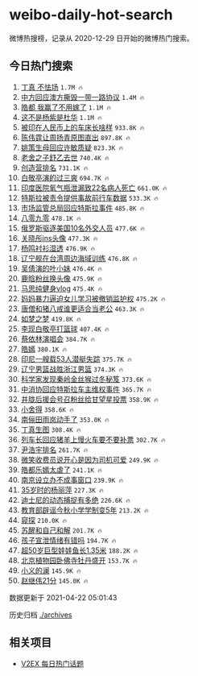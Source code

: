 # weibo-daily-hot-search

微博热搜榜，记录从 2020-12-29 日开始的微博热门搜索。

## 今日热门搜索

<!-- BEGIN -->

1. [丁真 不怯场](https://s.weibo.com/weibo?q=%E4%B8%81%E7%9C%9F%20%E4%B8%8D%E6%80%AF%E5%9C%BA&Refer=top) `1.7M 🔥`
1. [中方回应澳方撕毁一带一路协议](https://s.weibo.com/weibo?q=%23%E4%B8%AD%E6%96%B9%E5%9B%9E%E5%BA%94%E6%BE%B3%E6%96%B9%E6%92%95%E6%AF%81%E4%B8%80%E5%B8%A6%E4%B8%80%E8%B7%AF%E5%8D%8F%E8%AE%AE%23&Refer=top) `1.4M 🔥`
1. [皓都 我赢了不用嫁了](https://s.weibo.com/weibo?q=%E7%9A%93%E9%83%BD%20%E6%88%91%E8%B5%A2%E4%BA%86%E4%B8%8D%E7%94%A8%E5%AB%81%E4%BA%86&Refer=top) `1.1M 🔥`
1. [这不是杨紫是杜华](https://s.weibo.com/weibo?q=%23%E8%BF%99%E4%B8%8D%E6%98%AF%E6%9D%A8%E7%B4%AB%E6%98%AF%E6%9D%9C%E5%8D%8E%23&Refer=top) `1.1M 🔥`
1. [被印在人民币上的车床长啥样](https://s.weibo.com/weibo?q=%23%E8%A2%AB%E5%8D%B0%E5%9C%A8%E4%BA%BA%E6%B0%91%E5%B8%81%E4%B8%8A%E7%9A%84%E8%BD%A6%E5%BA%8A%E9%95%BF%E5%95%A5%E6%A0%B7%23&Refer=top) `933.8K 🔥`
1. [陈伟霆让周扬青原图直出](https://s.weibo.com/weibo?q=%23%E9%99%88%E4%BC%9F%E9%9C%86%E8%AE%A9%E5%91%A8%E6%89%AC%E9%9D%92%E5%8E%9F%E5%9B%BE%E7%9B%B4%E5%87%BA%23&Refer=top) `897.8K 🔥`
1. [姚策生母回应许敏质疑](https://s.weibo.com/weibo?q=%E5%A7%9A%E7%AD%96%E7%94%9F%E6%AF%8D%E5%9B%9E%E5%BA%94%E8%AE%B8%E6%95%8F%E8%B4%A8%E7%96%91&Refer=top) `823.3K 🔥`
1. [老舍之子舒乙去世](https://s.weibo.com/weibo?q=%23%E8%80%81%E8%88%8D%E4%B9%8B%E5%AD%90%E8%88%92%E4%B9%99%E5%8E%BB%E4%B8%96%23&Refer=top) `740.4K 🔥`
1. [创造营排名](https://s.weibo.com/weibo?q=%E5%88%9B%E9%80%A0%E8%90%A5%E6%8E%92%E5%90%8D&Refer=top) `731.1K 🔥`
1. [白敬亭演的过三爽](https://s.weibo.com/weibo?q=%23%E7%99%BD%E6%95%AC%E4%BA%AD%E6%BC%94%E7%9A%84%E8%BF%87%E4%B8%89%E7%88%BD%23&Refer=top) `694.7K 🔥`
1. [印度医院氧气瓶泄漏致22名病人死亡](https://s.weibo.com/weibo?q=%E5%8D%B0%E5%BA%A6%E5%8C%BB%E9%99%A2%E6%B0%A7%E6%B0%94%E7%93%B6%E6%B3%84%E6%BC%8F%E8%87%B422%E5%90%8D%E7%97%85%E4%BA%BA%E6%AD%BB%E4%BA%A1&Refer=top) `661.0K 🔥`
1. [特斯拉被责令提供事故前行车数据](https://s.weibo.com/weibo?q=%E7%89%B9%E6%96%AF%E6%8B%89%E8%A2%AB%E8%B4%A3%E4%BB%A4%E6%8F%90%E4%BE%9B%E4%BA%8B%E6%95%85%E5%89%8D%E8%A1%8C%E8%BD%A6%E6%95%B0%E6%8D%AE&Refer=top) `533.3K 🔥`
1. [市场监管总局回应特斯拉事件](https://s.weibo.com/weibo?q=%23%E5%B8%82%E5%9C%BA%E7%9B%91%E7%AE%A1%E6%80%BB%E5%B1%80%E5%9B%9E%E5%BA%94%E7%89%B9%E6%96%AF%E6%8B%89%E4%BA%8B%E4%BB%B6%23&Refer=top) `485.8K 🔥`
1. [八零九零](https://s.weibo.com/weibo?q=%E5%85%AB%E9%9B%B6%E4%B9%9D%E9%9B%B6&Refer=top) `478.1K 🔥`
1. [俄罗斯驱逐美国10名外交人员](https://s.weibo.com/weibo?q=%23%E4%BF%84%E7%BD%97%E6%96%AF%E9%A9%B1%E9%80%90%E7%BE%8E%E5%9B%BD10%E5%90%8D%E5%A4%96%E4%BA%A4%E4%BA%BA%E5%91%98%23&Refer=top) `477.6K 🔥`
1. [关晓彤ins头像](https://s.weibo.com/weibo?q=%23%E5%85%B3%E6%99%93%E5%BD%A4ins%E5%A4%B4%E5%83%8F%23&Refer=top) `477.3K 🔥`
1. [杨鸣衬衫湿透](https://s.weibo.com/weibo?q=%E6%9D%A8%E9%B8%A3%E8%A1%AC%E8%A1%AB%E6%B9%BF%E9%80%8F&Refer=top) `476.9K 🔥`
1. [辽宁舰在台湾周边海域训练](https://s.weibo.com/weibo?q=%E8%BE%BD%E5%AE%81%E8%88%B0%E5%9C%A8%E5%8F%B0%E6%B9%BE%E5%91%A8%E8%BE%B9%E6%B5%B7%E5%9F%9F%E8%AE%AD%E7%BB%83&Refer=top) `476.8K 🔥`
1. [吴倩演的叶小妹](https://s.weibo.com/weibo?q=%23%E5%90%B4%E5%80%A9%E6%BC%94%E7%9A%84%E5%8F%B6%E5%B0%8F%E5%A6%B9%23&Refer=top) `476.4K 🔥`
1. [鹿晗粉丝换头像](https://s.weibo.com/weibo?q=%23%E9%B9%BF%E6%99%97%E7%B2%89%E4%B8%9D%E6%8D%A2%E5%A4%B4%E5%83%8F%23&Refer=top) `475.9K 🔥`
1. [马思纯健身vlog](https://s.weibo.com/weibo?q=%23%E9%A9%AC%E6%80%9D%E7%BA%AF%E5%81%A5%E8%BA%ABvlog%23&Refer=top) `475.4K 🔥`
1. [妈妈暴力逼迫女儿学习被撤销监护权](https://s.weibo.com/weibo?q=%23%E5%A6%88%E5%A6%88%E6%9A%B4%E5%8A%9B%E9%80%BC%E8%BF%AB%E5%A5%B3%E5%84%BF%E5%AD%A6%E4%B9%A0%E8%A2%AB%E6%92%A4%E9%94%80%E7%9B%91%E6%8A%A4%E6%9D%83%23&Refer=top) `475.2K 🔥`
1. [唐僧和猪八戒谁更适合当老公](https://s.weibo.com/weibo?q=%23%E5%94%90%E5%83%A7%E5%92%8C%E7%8C%AA%E5%85%AB%E6%88%92%E8%B0%81%E6%9B%B4%E9%80%82%E5%90%88%E5%BD%93%E8%80%81%E5%85%AC%23&Refer=top) `463.3K 🔥`
1. [如梦之梦](https://s.weibo.com/weibo?q=%E5%A6%82%E6%A2%A6%E4%B9%8B%E6%A2%A6&Refer=top) `419.8K 🔥`
1. [李现白敬亭打篮球](https://s.weibo.com/weibo?q=%23%E6%9D%8E%E7%8E%B0%E7%99%BD%E6%95%AC%E4%BA%AD%E6%89%93%E7%AF%AE%E7%90%83%23&Refer=top) `407.4K 🔥`
1. [蔡依林演唱会](https://s.weibo.com/weibo?q=%23%E8%94%A1%E4%BE%9D%E6%9E%97%E6%BC%94%E5%94%B1%E4%BC%9A%23&Refer=top) `384.7K 🔥`
1. [皓嫣](https://s.weibo.com/weibo?q=%E7%9A%93%E5%AB%A3&Refer=top) `380.1K 🔥`
1. [印尼一艘载53人潜艇失踪](https://s.weibo.com/weibo?q=%E5%8D%B0%E5%B0%BC%E4%B8%80%E8%89%98%E8%BD%BD53%E4%BA%BA%E6%BD%9C%E8%89%87%E5%A4%B1%E8%B8%AA&Refer=top) `375.7K 🔥`
1. [辽宁男篮战胜浙江男篮](https://s.weibo.com/weibo?q=%23%E8%BE%BD%E5%AE%81%E7%94%B7%E7%AF%AE%E6%88%98%E8%83%9C%E6%B5%99%E6%B1%9F%E7%94%B7%E7%AF%AE%23&Refer=top) `374.3K 🔥`
1. [科学家发现秦岭金丝猴过冬秘笈](https://s.weibo.com/weibo?q=%E7%A7%91%E5%AD%A6%E5%AE%B6%E5%8F%91%E7%8E%B0%E7%A7%A6%E5%B2%AD%E9%87%91%E4%B8%9D%E7%8C%B4%E8%BF%87%E5%86%AC%E7%A7%98%E7%AC%88&Refer=top) `373.6K 🔥`
1. [中消协回应特斯拉车主维权事件](https://s.weibo.com/weibo?q=%E4%B8%AD%E6%B6%88%E5%8D%8F%E5%9B%9E%E5%BA%94%E7%89%B9%E6%96%AF%E6%8B%89%E8%BD%A6%E4%B8%BB%E7%BB%B4%E6%9D%83%E4%BA%8B%E4%BB%B6&Refer=top) `365.7K 🔥`
1. [井胧后援会号召粉丝给甘望星投票](https://s.weibo.com/weibo?q=%23%E4%BA%95%E8%83%A7%E5%90%8E%E6%8F%B4%E4%BC%9A%E5%8F%B7%E5%8F%AC%E7%B2%89%E4%B8%9D%E7%BB%99%E7%94%98%E6%9C%9B%E6%98%9F%E6%8A%95%E7%A5%A8%23&Refer=top) `358.9K 🔥`
1. [小舍得](https://s.weibo.com/weibo?q=%E5%B0%8F%E8%88%8D%E5%BE%97&Refer=top) `358.6K 🔥`
1. [南俪田雨岚动手了](https://s.weibo.com/weibo?q=%E5%8D%97%E4%BF%AA%E7%94%B0%E9%9B%A8%E5%B2%9A%E5%8A%A8%E6%89%8B%E4%BA%86&Refer=top) `353.0K 🔥`
1. [丁真生图](https://s.weibo.com/weibo?q=%E4%B8%81%E7%9C%9F%E7%94%9F%E5%9B%BE&Refer=top) `308.4K 🔥`
1. [列车长回应猪羊上慢火车要不要补票](https://s.weibo.com/weibo?q=%23%E5%88%97%E8%BD%A6%E9%95%BF%E5%9B%9E%E5%BA%94%E7%8C%AA%E7%BE%8A%E4%B8%8A%E6%85%A2%E7%81%AB%E8%BD%A6%E8%A6%81%E4%B8%8D%E8%A6%81%E8%A1%A5%E7%A5%A8%23&Refer=top) `302.7K 🔥`
1. [尹浩宇排名](https://s.weibo.com/weibo?q=%23%E5%B0%B9%E6%B5%A9%E5%AE%87%E6%8E%92%E5%90%8D%23&Refer=top) `261.7K 🔥`
1. [微笑收费员说开心是因为司机可爱](https://s.weibo.com/weibo?q=%23%E5%BE%AE%E7%AC%91%E6%94%B6%E8%B4%B9%E5%91%98%E8%AF%B4%E5%BC%80%E5%BF%83%E6%98%AF%E5%9B%A0%E4%B8%BA%E5%8F%B8%E6%9C%BA%E5%8F%AF%E7%88%B1%23&Refer=top) `249.9K 🔥`
1. [皓都乐嫣太虐了](https://s.weibo.com/weibo?q=%23%E7%9A%93%E9%83%BD%E4%B9%90%E5%AB%A3%E5%A4%AA%E8%99%90%E4%BA%86%23&Refer=top) `241.1K 🔥`
1. [南京设立办不成事窗口](https://s.weibo.com/weibo?q=%23%E5%8D%97%E4%BA%AC%E8%AE%BE%E7%AB%8B%E5%8A%9E%E4%B8%8D%E6%88%90%E4%BA%8B%E7%AA%97%E5%8F%A3%23&Refer=top) `239.9K 🔥`
1. [35岁时的杨丽萍](https://s.weibo.com/weibo?q=%2335%E5%B2%81%E6%97%B6%E7%9A%84%E6%9D%A8%E4%B8%BD%E8%90%8D%23&Refer=top) `227.3K 🔥`
1. [迪士尼的动态捕捉有多绝](https://s.weibo.com/weibo?q=%23%E8%BF%AA%E5%A3%AB%E5%B0%BC%E7%9A%84%E5%8A%A8%E6%80%81%E6%8D%95%E6%8D%89%E6%9C%89%E5%A4%9A%E7%BB%9D%23&Refer=top) `226.6K 🔥`
1. [教育部辟谣今秋小学学制变5年](https://s.weibo.com/weibo?q=%23%E6%95%99%E8%82%B2%E9%83%A8%E8%BE%9F%E8%B0%A3%E4%BB%8A%E7%A7%8B%E5%B0%8F%E5%AD%A6%E5%AD%A6%E5%88%B6%E5%8F%985%E5%B9%B4%23&Refer=top) `213.2K 🔥`
1. [窥探](https://s.weibo.com/weibo?q=%E7%AA%A5%E6%8E%A2&Refer=top) `210.0K 🔥`
1. [苏醒和自己和解](https://s.weibo.com/weibo?q=%23%E8%8B%8F%E9%86%92%E5%92%8C%E8%87%AA%E5%B7%B1%E5%92%8C%E8%A7%A3%23&Refer=top) `201.7K 🔥`
1. [孩子宣泄情绪有错吗](https://s.weibo.com/weibo?q=%23%E5%AD%A9%E5%AD%90%E5%AE%A3%E6%B3%84%E6%83%85%E7%BB%AA%E6%9C%89%E9%94%99%E5%90%97%23&Refer=top) `194.7K 🔥`
1. [超50岁巨型娃娃鱼长1.35米](https://s.weibo.com/weibo?q=%E8%B6%8550%E5%B2%81%E5%B7%A8%E5%9E%8B%E5%A8%83%E5%A8%83%E9%B1%BC%E9%95%BF1.35%E7%B1%B3&Refer=top) `188.2K 🔥`
1. [北京植物园卧佛寺牡丹盛开](https://s.weibo.com/weibo?q=%23%E5%8C%97%E4%BA%AC%E6%A4%8D%E7%89%A9%E5%9B%AD%E5%8D%A7%E4%BD%9B%E5%AF%BA%E7%89%A1%E4%B8%B9%E7%9B%9B%E5%BC%80%23&Refer=top) `153.7K 🔥`
1. [小义的澜](https://s.weibo.com/weibo?q=%23%E5%B0%8F%E4%B9%89%E7%9A%84%E6%BE%9C%23&Refer=top) `145.9K 🔥`
1. [赵继伟21分](https://s.weibo.com/weibo?q=%23%E8%B5%B5%E7%BB%A7%E4%BC%9F21%E5%88%86%23&Refer=top) `145.0K 🔥`

数据更新于 2021-04-22 05:01:43

<!-- END -->

历史归档 [./archives](./archives)

## 相关项目

- [V2EX 每日热门话题](https://github.com/boojack/v2ex-daily-hot-topic)

